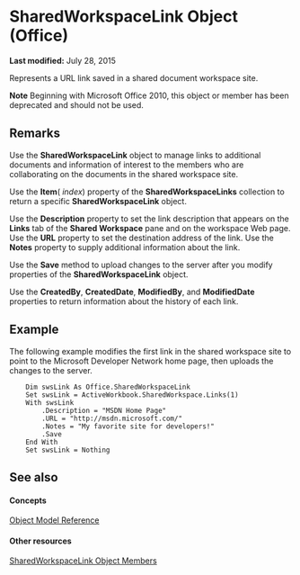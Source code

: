 
# SharedWorkspaceLink Object (Office)

 **Last modified:** July 28, 2015

Represents a URL link saved in a shared document workspace site.

 **Note**  Beginning with Microsoft Office 2010, this object or member has been deprecated and should not be used.


## Remarks

Use the  **SharedWorkspaceLink** object to manage links to additional documents and information of interest to the members who are collaborating on the documents in the shared workspace site.

Use the  **Item**( _index_) property of the  **SharedWorkspaceLinks** collection to return a specific **SharedWorkspaceLink** object.

Use the  **Description** property to set the link description that appears on the **Links** tab of the **Shared Workspace** pane and on the workspace Web page. Use the **URL** property to set the destination address of the link. Use the **Notes** property to supply additional information about the link.

Use the  **Save** method to upload changes to the server after you modify properties of the **SharedWorkspaceLink** object.

Use the  **CreatedBy**,  **CreatedDate**,  **ModifiedBy**, and  **ModifiedDate** properties to return information about the history of each link.


## Example

The following example modifies the first link in the shared workspace site to point to the Microsoft Developer Network home page, then uploads the changes to the server.


```
    Dim swsLink As Office.SharedWorkspaceLink 
    Set swsLink = ActiveWorkbook.SharedWorkspace.Links(1) 
    With swsLink 
        .Description = "MSDN Home Page" 
        .URL = "http://msdn.microsoft.com/" 
        .Notes = "My favorite site for developers!" 
        .Save 
    End With 
    Set swsLink = Nothing 

```


## See also


#### Concepts


 [Object Model Reference](499c789a-aba2-0fad-649a-0ea964cd3b5e.md)
#### Other resources


 [SharedWorkspaceLink Object Members](fa8d7312-77cc-77b7-14ca-a6aa7f63fa7b.md)
